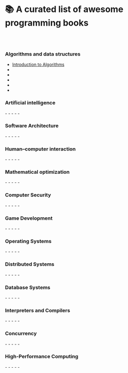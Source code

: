# 📚 A curated list of awesome programming books
<br>
<br>
<h3>Algorithms and data structures</h3>

- [Introduction to Algorithms](https://en.wikipedia.org/wiki/Introduction_to_Algorithms)
- 
- 
- 
- 
- 
<h3>Artificial intelligence</h3>
- 
- 
- 
- 
- 
<h3>Software Architecture</h3>
- 
- 
- 
- 
- 

<h3>Human–computer interaction</h3>
- 
- 
- 
- 
- 
<h3>Mathematical optimization</h3>
- 
- 
- 
- 
- 
<h3>Computer Security</h3>
- 
- 
- 
- 
- 
<h3>Game Development</h3>
- 
- 
- 
- 
- 
<h3>Operating Systems</h3>
- 
- 
- 
- 
- 
<h3>Distributed Systems</h3>
- 
- 
- 
- 
- 
<h3>Database Systems</h3>
- 
- 
- 
- 
- 
<h3>Interpreters and Compilers</h3>
- 
- 
- 
- 
- 
<h3>Concurrency</h3>
- 
- 
- 
- 
- 
<h3>High-Performance Computing</h3>
- 
- 
- 
- 
- 
